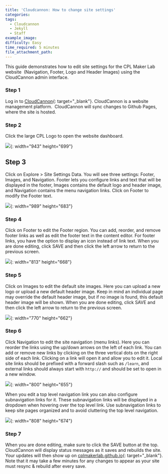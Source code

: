```yaml
---
title: 'Cloudcannon: How to change site settings'
categories:
tags:
  - Cloudcannon
  - Jekyll
  - Staff
example_image:
difficulty: Easy
time_required: 5 minutes
file_attachment_path:
---
```


This guide demonstrates how to edit site settings for the CPL Maker Lab website&nbsp; (Navigation, Footer, Logo and Header Images) using the CloudCannon admin interface.

### Step 1

Log in to [CloudCannon](cloudcannon.com/){: target="_blank"}. CloudCannon is a website management platform.&nbsp; CloudCannon will sync changes to Github Pages, where the site is hosted.

### Step 2

Click the large CPL Logo to open the website dashboard.

![](/uploads/cloudcannon-how-to-change-site-settings/guides-cloudcannon-landing.png){: width="943" height="699"}

## Step 3

Click on Explore &gt; Site Settings Data. You will see three settings: Footer, Images, and Navigation. Footer lets you configure links and text that will be displayed in the footer, Images contains the default logo and header image, and Navigation contains the menu navigation links. Click on Footer to modify the Footer text.

![](/uploads/cloudcannon-how-to-change-site-settings/guides-site-settings.png){: width="989" height="683"}

### Step 4

Click on Footer to edit the Footer region. You can add, reorder, and remove footer links as well as edit the footer text in the content editor. For footer links, you have the option to display an icon instead of link text. When you are done editing, click SAVE and then click the left arrow to return to the previous screen.

![](/uploads/cloudcannon-how-to-change-site-settings/guides-edit-footer.png){: width="813" height="668"}

### Step 5

Click on Images to edit the default site images. Here you can upload a new logo or upload a new default header image. Keep in mind an individual page may override the default header image, but if no image is found, this default header image will be shown. When you are done editing, click SAVE and then click the left arrow to return to the previous screen.

![](/uploads/cloudcannon-how-to-change-site-settings/guides-edit-images.png){: width="770" height="662"}

### Step 6

Click Navigation to edit the site navigation (menu links). Here you can reorder the links using the up/down arrows on the left of each link. You can add or remove new links by clicking on the three vertical dots on the right side of each link. Clicking on a link will open it and allow you to edit it. Local site links should be prefixed with a forward slash such as `/learn`, and external links should always start with `http://` and should be set to open in a new window.

![](/uploads/cloudcannon-how-to-change-site-settings/guides-nav1.png){: width="800" height="655"}

When you edit a top level navigation link you can also configure subnavigation links for it. These subnavigation links will be displayed in a dropdown when hovering over the top level link. Use subnavigation links to keep site pages organized and to avoid cluttering the top level navigation.

![](/uploads/cloudcannon-how-to-change-site-settings/guides-nav2.png){: width="808" height="674"}

### Step 7

When you are done editing, make sure to click the SAVE button at the top. CloudCannon will display status messages as it saves and rebuilds the site. Your updates will then show up on [cplmakerlab.github.io](http://cplmakerlab.github.io){: target="_blank"}. Note that it may take a few minutes for any changes to appear as your site must resync & rebuild after every save.